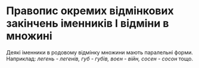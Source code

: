 # Правопис окремих вiдмiнкових закiнчень iменникiв I вiдмiни в множинi


Деякi iменники в родовому вiдмiнку множини мають паралельнi форми.<br>
<span class="p1">Наприклад:</span> <i>легень - легенiв, губ - губiв, воєн - вiйн, сосен - сосон</i> тощо.